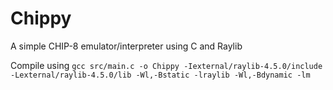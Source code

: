 # Chippy
A simple CHIP-8 emulator/interpreter using C and Raylib  

Compile using `gcc src/main.c -o Chippy -Iexternal/raylib-4.5.0/include -Lexternal/raylib-4.5.0/lib -Wl,-Bstatic -lraylib -Wl,-Bdynamic -lm`
